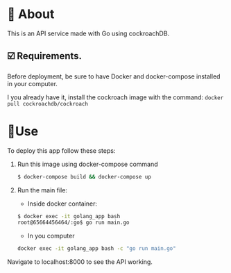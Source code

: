 # :star2: About
This is an API service made with Go using cockroachDB.

## :ballot_box_with_check: Requirements.

Before deployment, be sure to have Docker and docker-compose installed in your computer.

I you already have it, install the cockroach image with the command: ```docker pull cockroachdb/cockroach```

# :crystal_ball:Use

To deploy this app follow these steps:

1. Run this image using docker-compose command

    ```bash
    $ docker-compose build && docker-compose up
    ```
2. Run the main file:

    - Inside docker container:
    ```bash
    $ docker exec -it golang_app bash
    root@65664456464/:go$ go run main.go
    ```
    - In you computer
    ```bash
    docker exec -it golang_app bash -c "go run main.go"
    ```

Navigate to localhost:8000 to see the API working.